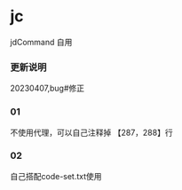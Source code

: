 # jc
jdCommand 自用
### 更新说明
20230407,bug#修正
### 01
不使用代理，可以自己注释掉 【287，288】行
### 02
自己搭配code-set.txt使用
